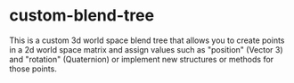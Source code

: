 # custom-blend-tree

This is a custom 3d world space blend tree that allows you to create points in a 2d world space matrix and assign values such as "position" (Vector 3) and "rotation" (Quaternion) or implement new structures or methods for those points.



